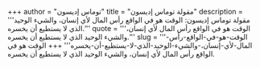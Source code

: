 +++
author = "توماس إديسون"
title = "مقولة توماس إديسون"
description = '''مقولة توماس إديسون: الوقت هو في الواقع رأس المال لأي إنسان، والشيء الوحيد الذي لا يستطيع أن يخسره.'''
quote = '''الوقت هو في الواقع رأس المال لأي إنسان، والشيء الوحيد الذي لا يستطيع أن يخسره.'''
slug = '''الوقت-هو-في-الواقع-رأس-المال-لأي-إنسان،-والشيء-الوحيد-الذي-لا-يستطيع-أن-يخسره'''
+++
الوقت هو في الواقع رأس المال لأي إنسان، والشيء الوحيد الذي لا يستطيع أن يخسره.
